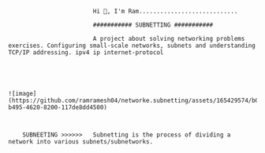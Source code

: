                             Hi 👋, I'm Ram............................
                            
                            ########### SUBNETTING ###########
                            
                            A project about solving networking problems exercises. Configuring small-scale networks, subnets and understanding TCP/IP addressing. ipv4 ip internet-protocol 
                            
                            



    ![image](https://github.com/ramramesh04/networke.subnetting/assets/165429574/b0093439-b495-4620-8200-117de8dd4500)
    
    
    
        SUBNEETING >>>>>>   Subnetting is the process of dividing a network into various subnets/subnetworks.
